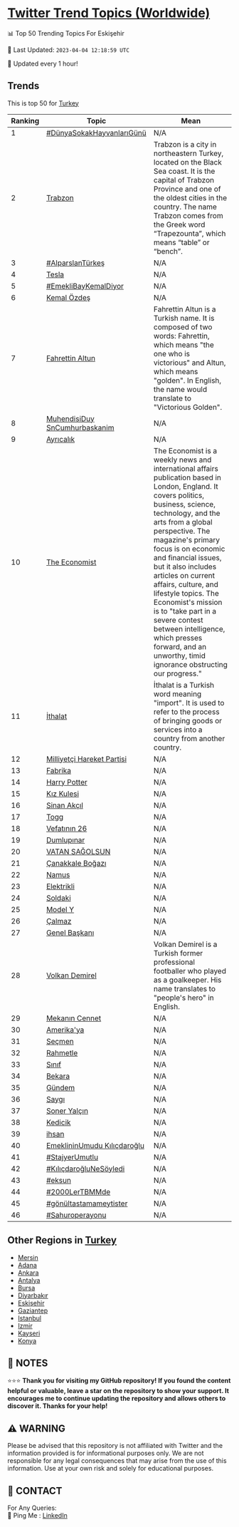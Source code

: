 [Twitter Trend Topics (Worldwide)](https://github.com/ErcinDedeoglu/Twitter-Trend-Topics)
==========


📊 Top 50 Trending Topics For Eskişehir

📆 Last Updated: `2023-04-04 12:18:59 UTC`

🔧 Updated every 1 hour!


## Trends

This is top 50 for [Turkey](</Turkey>)

| Ranking | Topic | Mean |
| ------- | ------------ | ------------ |
| 1 | [#DünyaSokakHayvanlarıGünü](http://twitter.com/search?q=%23D%c3%bcnyaSokakHayvanlar%c4%b1G%c3%bcn%c3%bc) | N/A |
| 2 | [Trabzon](http://twitter.com/search?q=Trabzon) | Trabzon is a city in northeastern Turkey, located on the Black Sea coast. It is the capital of Trabzon Province and one of the oldest cities in the country. The name Trabzon comes from the Greek word “Trapezounta”, which means “table” or “bench”. |
| 3 | [#AlparslanTürkeş](http://twitter.com/search?q=%23AlparslanT%c3%bcrke%c5%9f) | N/A |
| 4 | [Tesla](http://twitter.com/search?q=Tesla) | N/A |
| 5 | [#EmekliBayKemalDiyor](http://twitter.com/search?q=%23EmekliBayKemalDiyor) | N/A |
| 6 | [Kemal Özdeş](http://twitter.com/search?q=Kemal+%c3%96zde%c5%9f) | N/A |
| 7 | [Fahrettin Altun](http://twitter.com/search?q=Fahrettin+Altun) | Fahrettin Altun is a Turkish name. It is composed of two words: Fahrettin, which means "the one who is victorious" and Altun, which means "golden". In English, the name would translate to "Victorious Golden". |
| 8 | [MuhendisiDuy SnCumhurbaskanim](http://twitter.com/search?q=MuhendisiDuy+SnCumhurbaskanim) | N/A |
| 9 | [Ayrıcalık](http://twitter.com/search?q=Ayr%c4%b1cal%c4%b1k) | N/A |
| 10 | [The Economist](http://twitter.com/search?q=The+Economist) | The Economist is a weekly news and international affairs publication based in London, England. It covers politics, business, science, technology, and the arts from a global perspective. The magazine's primary focus is on economic and financial issues, but it also includes articles on current affairs, culture, and lifestyle topics. The Economist's mission is to "take part in a severe contest between intelligence, which presses forward, and an unworthy, timid ignorance obstructing our progress." |
| 11 | [İthalat](http://twitter.com/search?q=%c4%b0thalat) | İthalat is a Turkish word meaning "import". It is used to refer to the process of bringing goods or services into a country from another country. |
| 12 | [Milliyetçi Hareket Partisi](http://twitter.com/search?q=Milliyet%c3%a7i+Hareket+Partisi) | N/A |
| 13 | [Fabrika](http://twitter.com/search?q=Fabrika) | N/A |
| 14 | [Harry Potter](http://twitter.com/search?q=Harry+Potter) | N/A |
| 15 | [Kız Kulesi](http://twitter.com/search?q=K%c4%b1z+Kulesi) | N/A |
| 16 | [Sinan Akçıl](http://twitter.com/search?q=Sinan+Ak%c3%a7%c4%b1l) | N/A |
| 17 | [Togg](http://twitter.com/search?q=Togg) | N/A |
| 18 | [Vefatının 26](http://twitter.com/search?q=Vefat%c4%b1n%c4%b1n+26) | N/A |
| 19 | [Dumlupınar](http://twitter.com/search?q=Dumlup%c4%b1nar) | N/A |
| 20 | [VATAN SAĞOLSUN](http://twitter.com/search?q=VATAN+SA%c4%9eOLSUN) | N/A |
| 21 | [Çanakkale Boğazı](http://twitter.com/search?q=%c3%87anakkale+Bo%c4%9faz%c4%b1) | N/A |
| 22 | [Namus](http://twitter.com/search?q=Namus) | N/A |
| 23 | [Elektrikli](http://twitter.com/search?q=Elektrikli) | N/A |
| 24 | [Soldaki](http://twitter.com/search?q=Soldaki) | N/A |
| 25 | [Model Y](http://twitter.com/search?q=Model+Y) | N/A |
| 26 | [Çalmaz](http://twitter.com/search?q=%c3%87almaz) | N/A |
| 27 | [Genel Başkanı](http://twitter.com/search?q=Genel+Ba%c5%9fkan%c4%b1) | N/A |
| 28 | [Volkan Demirel](http://twitter.com/search?q=Volkan+Demirel) | Volkan Demirel is a Turkish former professional footballer who played as a goalkeeper. His name translates to "people's hero" in English. |
| 29 | [Mekanın Cennet](http://twitter.com/search?q=Mekan%c4%b1n+Cennet) | N/A |
| 30 | [Amerika'ya](http://twitter.com/search?q=Amerika%27ya) | N/A |
| 31 | [Seçmen](http://twitter.com/search?q=Se%c3%a7men) | N/A |
| 32 | [Rahmetle](http://twitter.com/search?q=Rahmetle) | N/A |
| 33 | [Sınıf](http://twitter.com/search?q=S%c4%b1n%c4%b1f) | N/A |
| 34 | [Bekara](http://twitter.com/search?q=Bekara) | N/A |
| 35 | [Gündem](http://twitter.com/search?q=G%c3%bcndem) | N/A |
| 36 | [Saygı](http://twitter.com/search?q=Sayg%c4%b1) | N/A |
| 37 | [Soner Yalçın](http://twitter.com/search?q=Soner+Yal%c3%a7%c4%b1n) | N/A |
| 38 | [Kedicik](http://twitter.com/search?q=Kedicik) | N/A |
| 39 | [i̇hsan](http://twitter.com/search?q=i%cc%87hsan) | N/A |
| 40 | [EmeklininUmudu Kılıçdaroğlu](http://twitter.com/search?q=EmeklininUmudu+K%c4%b1l%c4%b1%c3%a7daro%c4%9flu) | N/A |
| 41 | [#StajyerUmutlu](http://twitter.com/search?q=%23StajyerUmutlu) | N/A |
| 42 | [#KılıçdaroğluNeSöyledi](http://twitter.com/search?q=%23K%c4%b1l%c4%b1%c3%a7daro%c4%9fluNeS%c3%b6yledi) | N/A |
| 43 | [#eksun](http://twitter.com/search?q=%23eksun) | N/A |
| 44 | [#2000LerTBMMde](http://twitter.com/search?q=%232000LerTBMMde) | N/A |
| 45 | [#gönültastamameytister](http://twitter.com/search?q=%23g%c3%b6n%c3%bcltastamameytister) | N/A |
| 46 | [#Sahuroperayonu](http://twitter.com/search?q=%23Sahuroperayonu) | N/A |



## Other Regions in [Turkey](</Turkey>)

* [Mersin](</Turkey/Mersin.md>)
* [Adana](</Turkey/Adana.md>)
* [Ankara](</Turkey/Ankara.md>)
* [Antalya](</Turkey/Antalya.md>)
* [Bursa](</Turkey/Bursa.md>)
* [Diyarbakır](</Turkey/Diyarbakır.md>)
* [Eskişehir](</Turkey/Eskişehir.md>)
* [Gaziantep](</Turkey/Gaziantep.md>)
* [Istanbul](</Turkey/Istanbul.md>)
* [Izmir](</Turkey/Izmir.md>)
* [Kayseri](</Turkey/Kayseri.md>)
* [Konya](</Turkey/Konya.md>)



## 📝 NOTES

⭐⭐⭐ **Thank you for visiting my GitHub repository! If you found the content helpful or valuable, leave a star on the repository to show your support. It encourages me to continue updating the repository and allows others to discover it. Thanks for your help!**


## ⚠️ WARNING

Please be advised that this repository is not affiliated with Twitter and the information provided is for informational purposes only. We are not responsible for any legal consequences that may arise from the use of this information. Use at your own risk and solely for educational purposes.


## 📨 CONTACT

 For Any Queries:  
            🏓 Ping Me : [LinkedIn](https://www.linkedin.com/in/ercindedeoglu/)
